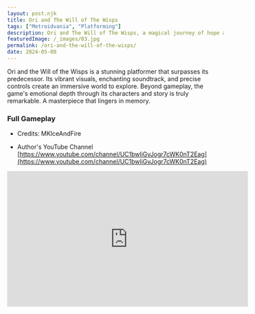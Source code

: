 ```yaml
---
layout: post.njk
title: Ori and The Will of The Wisps
tags: ["Metroidvania", "Platforming"]
description: Ori and The Will of The Wisps, a magical journey of hope and loss. Explore, fight, and soar in this stunning platformer.
featuredImage: /_images/03.jpg
permalink: /ori-and-the-will-of-the-wisps/
date: 2024-05-08
---
```


Ori and the Will of the Wisps is a stunning platformer that surpasses its predecessor. Its vibrant visuals, enchanting soundtrack, and precise controls create an immersive world to explore. Beyond gameplay, the game's emotional depth through its characters and story is truly remarkable. A masterpiece that lingers in memory.

### Full Gameplay

- Credits: MKIceAndFire

- Author's YouTube Channel [https://www.youtube.com/channel/UC1bwliGvJogr7cWK0nT2Eag](https://www.youtube.com/channel/UC1bwliGvJogr7cWK0nT2Eag)
<iframe width="560" height="315" src="https://www.youtube.com/embed/fXUrR6EiEcY?si=i4GDB0dzr94JC8Dk" title="YouTube video player" frameborder="0" allow="accelerometer; autoplay; clipboard-write; encrypted-media; gyroscope; picture-in-picture; web-share" referrerpolicy="strict-origin-when-cross-origin" allowfullscreen></iframe>
